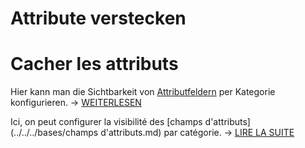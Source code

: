 <!-- TRANSLATED by md-translate -->
# Attribute verstecken

# Cacher les attributs

Hier kann man die Sichtbarkeit von [Attributfeldern](../../../grundlagen/attributfelder.md) per Kategorie konfigurieren. → [WEITERLESEN](../../../grundlagen/attributfelder.md)

Ici, on peut configurer la visibilité des [champs d'attributs](../../../bases/champs d'attributs.md) par catégorie. → [LIRE LA SUITE](../../../bases/champsd'attributs.md)